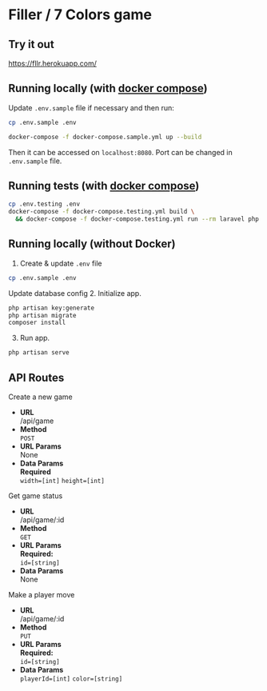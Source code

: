 # Filler / 7 Colors game

## Try it out
https://fllr.herokuapp.com/

## Running locally (with [docker compose](https://docs.docker.com/compose/install/))
Update `.env.sample` file if necessary and then run:
```bash
cp .env.sample .env
```
```bash
docker-compose -f docker-compose.sample.yml up --build
```
Then it can be accessed on `localhost:8080`. Port can be changed in `.env.sample` file.

## Running tests (with [docker compose](https://docs.docker.com/compose/install/))
```bash
cp .env.testing .env
docker-compose -f docker-compose.testing.yml build \ 
  && docker-compose -f docker-compose.testing.yml run --rm laravel php artisan test
```

## Running locally (without Docker)  
  1. Create & update `.env` file
```bash
cp .env.sample .env
```
Update database config
  2. Initialize app.
```bash
php artisan key:generate
php artisan migrate
composer install
```
  3. Run app.
```bash
php artisan serve
```

## API Routes
Create a new game
* **URL**  
  /api/game
* **Method**  
  `POST`
* **URL Params**  
  None
* **Data Params**  
  **Required**  
  `width=[int]`
  `height=[int]`

Get game status
* **URL**  
    /api/game/:id
* **Method**  
    `GET`
* **URL Params**  
  **Required:**  
    `id=[string]`
* **Data Params**  
     None

Make a player move
* **URL**  
  /api/game/:id
* **Method**  
  `PUT`
* **URL Params**  
  **Required:**  
  `id=[string]`
* **Data Params**  
  `playerId=[int]`
  `color=[string]`
